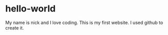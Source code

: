 # hello-world
My name is nick and I love coding.
This is my first website.
I used github to create it.
